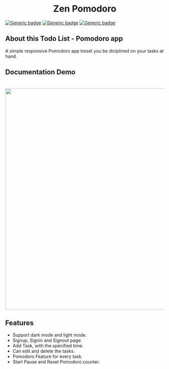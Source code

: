 <h1 align="center">Zen Pomodoro</h1>

[![Generic badge](https://img.shields.io/badge/USES-HTML-green.svg)](https://shields.io/) [![Generic badge](https://img.shields.io/badge/USES-CSS-green.svg)](https://shields.io/) [![Generic badge](https://img.shields.io/badge/USES-JS-green.svg)](https://shields.io/)

## About this Todo List - Pomodoro app

A simple responsive Pomodoro app treset you be diciplined on your tasks at hand.

## Documentation Demo

<h1 align="center" ><img src="src/assets/README/demo.gif" width="700px"/></h1>

## Features

- Support dark mode and light mode.
- Signup, Signin and Signout page.
- Add Task, with the specified time.
- Can edit and delete the tasks.
- Pomodoro Feature for every task.
- Start Pause and Reset Pomodoro counter.

